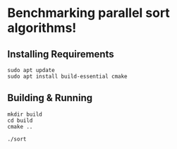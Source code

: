 # Benchmarking parallel sort algorithms!

## Installing Requirements

```
sudo apt update
sudo apt install build-essential cmake
```

## Building & Running

```
mkdir build
cd build
cmake ..

./sort
```
